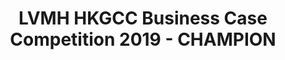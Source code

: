 ---
title: "LVMH HKGCC Business Case Competition 2019 - CHAMPION"
excerpt: ""
collection: projects
websiteurl: "https://www.agorize.com/en/challenges/hkgcc-business-case-competition-2019/pages/results?lang=en"
slidesurl: "/files/lvmh_slides.pdf"
description: "An annual competition hosted by LVMH Fashion Group, it attracts attention from the best business and tech scholars in Hong Kong. This year's topic centers around promoting sustainability in luxury end-to-end supply chain through leverating digital innovations. Our team focused on utilizing blockchain technology to increase transparency in the production cycle and engage customers regarding environment. We ultimately won Champion among hundreds of competitive teams, and each of us received a ticket to visit the LVMH headquarters in Paris."
---
